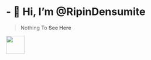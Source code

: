# - 👋 Hi, I’m @RipinDensumite

>Nothing To **See Here**

<a href="https://www.instagram.com/ripin_densumite/"><img src="https://upload.wikimedia.org/wikipedia/commons/thumb/a/a5/Instagram_icon.png/640px-Instagram_icon.png" witdh="50px" height="50px"></a>

<!---
RipinDensumite/RipinDensumite is a ✨ special ✨ repository because its `README.md` (this file) appears on your GitHub profile.
You can click the Preview link to take a look at your changes.
--->
